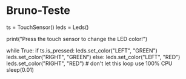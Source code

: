 # Bruno-Teste 
ts = TouchSensor()
leds = Leds()

print("Press the touch sensor to change the LED color!")

while True:
    if ts.is_pressed:
        leds.set_color("LEFT", "GREEN")
        leds.set_color("RIGHT", "GREEN")
    else:
        leds.set_color("LEFT", "RED")
        leds.set_color("RIGHT", "RED")
    # don't let this loop use 100% CPU
    sleep(0.01)                           
